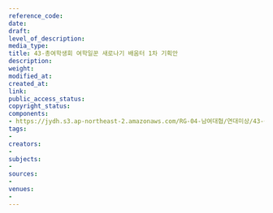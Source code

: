 ```yaml
---
reference_code: 
date: 
draft: 
level_of_description: 
media_type: 
title: 43-총여학생회 여학일꾼 새로나기 배움터 1차 기획안
description: 
weight: 
modified_at: 
created_at: 
link: 
public_access_status: 
copyright_status: 
components:
- https://jydh.s3.ap-northeast-2.amazonaws.com/RG-04-남여대협/연대미상/43-총여학생회+여학일꾼+새로나기+배움터+1차+기획안.pdf
tags:
- 
creators:
- 
subjects:
- 
sources:
- 
venues:
- 
---
```

